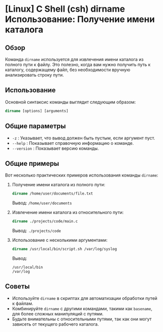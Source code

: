 # [Linux] C Shell (csh) dirname Использование: Получение имени каталога

## Обзор
Команда `dirname` используется для извлечения имени каталога из полного пути к файлу. Это полезно, когда вам нужно получить путь к каталогу, содержащему файл, без необходимости вручную анализировать строку пути.

## Использование
Основной синтаксис команды выглядит следующим образом:

```csh
dirname [options] [arguments]
```

## Общие параметры
- `-z` : Указывает, что вывод должен быть пустым, если аргумент пуст.
- `--help` : Показывает справочную информацию о команде.
- `--version` : Показывает версию команды.

## Общие примеры
Вот несколько практических примеров использования команды `dirname`:

1. Получение имени каталога из полного пути:
   ```csh
   dirname /home/user/documents/file.txt
   ```
   Вывод: `/home/user/documents`

2. Извлечение имени каталога из относительного пути:
   ```csh
   dirname ./projects/code/main.c
   ```
   Вывод: `./projects/code`

3. Использование с несколькими аргументами:
   ```csh
   dirname /usr/local/bin/script.sh /var/log/syslog
   ```
   Вывод:
   ```
   /usr/local/bin
   /var/log
   ```

## Советы
- Используйте `dirname` в скриптах для автоматизации обработки путей к файлам.
- Комбинируйте `dirname` с другими командами, такими как `basename`, для более сложных манипуляций с путями.
- Будьте внимательны с относительными путями, так как они могут зависеть от текущего рабочего каталога.
